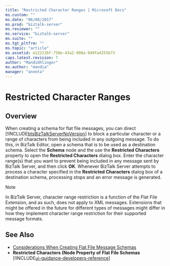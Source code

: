 ```yaml
---
title: "Restricted Character Ranges | Microsoft Docs"
ms.custom: ""
ms.date: "06/08/2017"
ms.prod: "biztalk-server"
ms.reviewer: ""
ms.service: "biztalk-server"
ms.suite: ""
ms.tgt_pltfrm: ""
ms.topic: "article"
ms.assetid: e12213bf-750e-43a2-998a-949fa4255b73
caps.latest.revision: 7
author: "MandiOhlinger"
ms.author: "mandia"
manager: "anneta"
---
```

# Restricted Character Ranges

## Overview
When creating a schema for flat file messages, you can direct [!INCLUDE[btsBizTalkServerNoVersion](../includes/btsbiztalkservernoversion-md.md)] to block a particular character or a range of characters from being included in any outgoing message. To do this, in BizTalk Editor, open a schema that is to be used as a destination schema. Select the **Schema** node and the use the **Restricted Characters** property to open the **Restricted Characters** dialog box. Enter the character range(s) that you want to prevent being included in any message sent by BizTalk Server, and then click **OK**. Whenever BizTalk Server attempts to process a character specified in the **Restricted Characters** dialog box of a destination schema, processing stops and an error message is generated.  
  
> [!NOTE]
>  In BizTalk Server, character range restriction is a function of the Flat File Extension, and as such, does not apply to XML messages. Extensions that might be offered in the future for different types of messages might differ in how they implement character range restriction for their supported message formats.  
  
## See Also  
-  [Considerations When Creating Flat File Message Schemas](../core/considerations-when-creating-flat-file-message-schemas.md)   
-  **Restricted Characters (Node Property of Flat File Schemas** [!INCLUDE[ui-guidance-developers-reference](../includes/ui-guidance-developers-reference.md)]